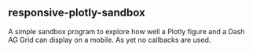 ## responsive-plotly-sandbox

A simple sandbox program to explore how well a Plotly figure and a Dash AG Grid
can display on a mobile. As yet no callbacks are used.

